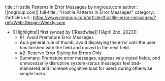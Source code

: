 title:: Hostile Patterns in Error Messages by nngroup.com
author:: [[nngroup.com]]
full-title:: "Hostile Patterns in Error Messages"
category:: #articles
url:: https://www.nngroup.com/articles/hostile-error-messages/?ref=Web-Design-Weekly.com

- [[Highlights]] first synced by [[Readwise]] [[April 2nd, 2023]]
	- #1: Avoid Premature Error Messages
	- As a general rule of thumb, avoid displaying the error until the user has finished with the field and moved to the next field.
	- #2: Reserve Error Styling for Errors Only
	- Summary: Premature error messages, aggressively styled fields, and unnecessarily disruptive system-status messages feel bad-mannered and increase cognitive load for users during otherwise simple tasks.